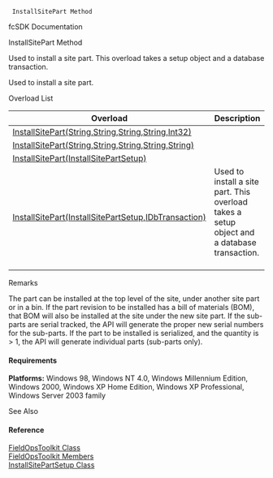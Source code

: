 ﻿     InstallSitePart Method                                                   

fcSDK Documentation

InstallSitePart Method

Used to install a site part. This overload takes a setup object and a database transaction.

Used to install a site part.

Overload List

| Overload | Description |
| --- | --- |
| [InstallSitePart(String,String,String,String,Int32)](FChoice.Toolkits.Clarify~FChoice.Toolkits.Clarify.FieldOps.FieldOpsToolkit~InstallSitePart(String,String,String,String,Int32).md) |   |
| [InstallSitePart(String,String,String,String,String)](FChoice.Toolkits.Clarify~FChoice.Toolkits.Clarify.FieldOps.FieldOpsToolkit~InstallSitePart(String,String,String,String,String).md) |   |
| [InstallSitePart(InstallSitePartSetup)](FChoice.Toolkits.Clarify~FChoice.Toolkits.Clarify.FieldOps.FieldOpsToolkit~InstallSitePart(InstallSitePartSetup).md) |   |
| [InstallSitePart(InstallSitePartSetup,IDbTransaction)](FChoice.Toolkits.Clarify~FChoice.Toolkits.Clarify.FieldOps.FieldOpsToolkit~InstallSitePart(InstallSitePartSetup,IDbTransaction).md) | Used to install a site part. This overload takes a setup object and a database transaction.   |

Remarks

The part can be installed at the top level of the site, under another site part or in a bin. If the part revision to be installed has a bill of materials (BOM), that BOM will also be installed at the site under the new site part. If the sub-parts are serial tracked, the API will generate the proper new serial numbers for the sub-parts. If the part to be installed is serialized, and the quantity is > 1, the API will generate individual parts (sub-parts only).

#### Requirements

**Platforms:** Windows 98, Windows NT 4.0, Windows Millennium Edition, Windows 2000, Windows XP Home Edition, Windows XP Professional, Windows Server 2003 family

See Also

#### Reference

[FieldOpsToolkit Class](FChoice.Toolkits.Clarify~FChoice.Toolkits.Clarify.FieldOps.FieldOpsToolkit.md)  
[FieldOpsToolkit Members](FChoice.Toolkits.Clarify~FChoice.Toolkits.Clarify.FieldOps.FieldOpsToolkit_members.md)  
[InstallSitePartSetup Class](FChoice.Toolkits.Clarify~FChoice.Toolkits.Clarify.FieldOps.InstallSitePartSetup.md)